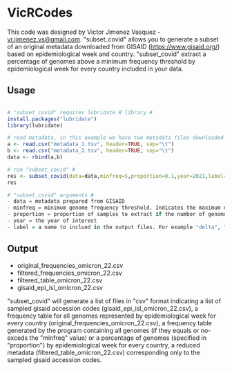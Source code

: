 # VicRCodes 

This code was designed by Victor Jimenez Vasquez - vr.jimenez.vs@gmail.com. 
"subset_covid" allows you to generate a subset of an original  metadata downloaded from GISAID (https://www.gisaid.org/) based on epidemiological week and country. "subset_covid" extract a percentage of genomes above a minimum frequency threshold by epidemiological week for every country included in your data. 

## Usage 
```r

# "subset_covid" requires lubridate R library #
install.packages("lubridate")
library(lubridate)

# read metadata, in this example we have two metadata files downloaded from GISAID #
a <- read.csv("metadata_1.tsv", header=TRUE, sep="\t")
b <- read.csv("metadata_2.tsv", header=TRUE, sep="\t")
data <- rbind(a,b)

# run "subset_covid" #
res <- subset_covid(data=data,minfreq=5,proportion=0.1,year=2021,label="omicron_22")
res

# "subset_covid" arguments #
- data = metadata prepared from GISAID
- minfreq = minimum genome frequency threshold. Indicates the maximum number of genomes sampled in a given country by epidemiological week that will not be afected by a proportional extraction. For example, if we set this value to 5, imagine Peru has only 5 genomes in the epidemogical week number 40, thus the 100% of genomes (5) will be considered in the subset, but in the alternative case that Peru has more than 5 genomes thus only a specified percentage (proportion argument) of this genomes will be randomly sampled. 
- proportion = proportion of samples to extract if the number of genomes by a given country in a given epidemiological week exceds the minimum genome frequency threshold (minfreq). For example, if Peru contains 100 genomes in the epidemiological week number 40 and if we set this value to 0.1, thus 10 genomes will be randomly sampled.  
- year = the year of interest 
- label = a name to inclued in the output files. For example "delta", "omicron_2022". 

```
## Output 

- original_frequencies_omicron_22.csv
- filtered_frequencies_omicron_22.csv
- filtered_table_omicron_22.csv
- gisaid_epi_isl_omicron_22.csv

"subset_covid" will generate a list of files in "csv" format indicating a list of sampled gisaid accession codes (gisaid_epi_isl_omicron_22.csv), a frequency table for all genomes represented by epidemiological week for every country (original_frequencies_omicron_22.csv), a frequency table  generated by the program containing all genomes (if they equals or no-exceds the "minfreq" value) or a percentage of genomes (specified in "proportion") by epidemiological week for every country,  a reduced metadata (filtered_table_omicron_22.csv) corresponding only to the sampled gisaid accession codes. 




